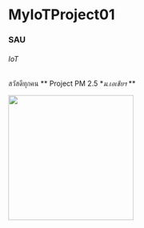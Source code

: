 # MyIoTProject01
### SAU
###### IoT
สวัสดีทุกคน
** Project PM 2.5 **ม.เอเชียฯ* **

<img src="https://i.ibb.co/GRhXTTg/R35-Heng-s-Garage.jpg" width="250">
